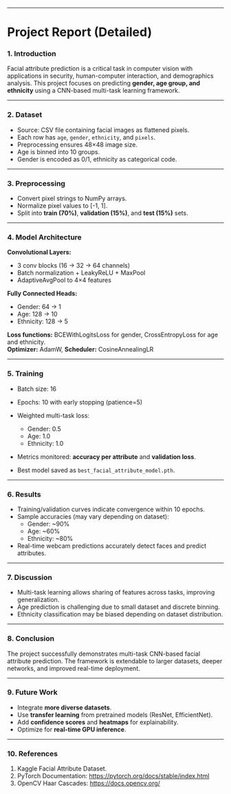
---

# **Project Report (Detailed)**

### **1. Introduction**
Facial attribute prediction is a critical task in computer vision with applications in security, human-computer interaction, and demographics analysis. This project focuses on predicting **gender, age group, and ethnicity** using a CNN-based multi-task learning framework.

---

### **2. Dataset**
- Source: CSV file containing facial images as flattened pixels.  
- Each row has `age`, `gender`, `ethnicity`, and `pixels`.  
- Preprocessing ensures 48×48 image size.  
- Age is binned into 10 groups.  
- Gender is encoded as 0/1, ethnicity as categorical code.  

---

### **3. Preprocessing**
- Convert pixel strings to NumPy arrays.
- Normalize pixel values to [-1, 1].  
- Split into **train (70%)**, **validation (15%)**, and **test (15%)** sets.  

---

### **4. Model Architecture**
**Convolutional Layers:**
- 3 conv blocks (16 → 32 → 64 channels)  
- Batch normalization + LeakyReLU + MaxPool  
- AdaptiveAvgPool to 4×4 features  

**Fully Connected Heads:**
- Gender: 64 → 1  
- Age: 128 → 10  
- Ethnicity: 128 → 5  

**Loss functions:** BCEWithLogitsLoss for gender, CrossEntropyLoss for age and ethnicity.  
**Optimizer:** AdamW, **Scheduler:** CosineAnnealingLR  

---

### **5. Training**
- Batch size: 16  
- Epochs: 10 with early stopping (patience=5)  
- Weighted multi-task loss:
  - Gender: 0.5  
  - Age: 1.0  
  - Ethnicity: 1.0  

- Metrics monitored: **accuracy per attribute** and **validation loss**.  
- Best model saved as `best_facial_attribute_model.pth`.  

---

### **6. Results**
- Training/validation curves indicate convergence within 10 epochs.  
- Sample accuracies (may vary depending on dataset):
  - Gender: ~90%  
  - Age: ~60%  
  - Ethnicity: ~80%  
- Real-time webcam predictions accurately detect faces and predict attributes.  

---

### **7. Discussion**
- Multi-task learning allows sharing of features across tasks, improving generalization.  
- Age prediction is challenging due to small dataset and discrete binning.  
- Ethnicity classification may be biased depending on dataset distribution.  

---

### **8. Conclusion**
The project successfully demonstrates multi-task CNN-based facial attribute prediction. The framework is extendable to larger datasets, deeper networks, and improved real-time deployment.

---

### **9. Future Work**
- Integrate **more diverse datasets**.  
- Use **transfer learning** from pretrained models (ResNet, EfficientNet).  
- Add **confidence scores** and **heatmaps** for explainability.  
- Optimize for **real-time GPU inference**.  

---

### **10. References**
1. Kaggle Facial Attribute Dataset.  
2. PyTorch Documentation: https://pytorch.org/docs/stable/index.html  
3. OpenCV Haar Cascades: https://docs.opencv.org/  


